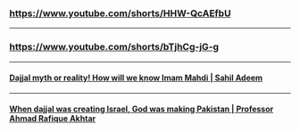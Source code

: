 ### https://www.youtube.com/shorts/HHW-QcAEfbU

***

### https://www.youtube.com/shorts/bTjhCg-jG-g
***

#### [Dajjal myth or reality! How will we know Imam Mahdi | Sahil Adeem](https://www.youtube.com/watch?v=wL_0peOcGag)

***

#### [When dajjal was creating Israel, God was making Pakistan | Professor Ahmad Rafique Akhtar](https://www.youtube.com/watch?v=y9BIMU2vwno)

